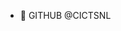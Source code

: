 - 👋 GITHUB @CICTSNL

<!---
CICTSNL/CICTSNL is a ✨ special ✨ repository because its `README.md` (this file) appears on your GitHub profile.
You can click the Preview link to take a look at your changes.
--->
